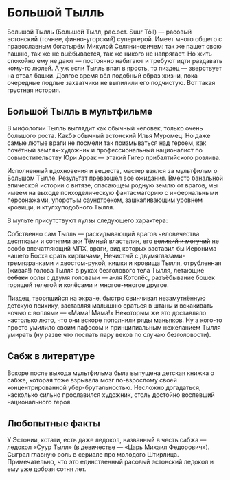 # Большой Тылль

Большой Тылль (Большой Тылл, рас.эст. Suur Tõll) — расовый эстонский (точнее, финно-угорский) супергерой. Имеет много общего с православным богатырём Микулой Селяниновичем: так же пашет свою пашню, так же не выёбывается, так же никого не напрягает. Но жить спокойно ему не дают — постоянно набигают и требуют идти раздавать кому-то люлей. А уж если Тылль впал в ярость, то пиздец — зверствует на отвал башки. Долгое время вёл подобный образ жизни, пока очередные подлые захватчики не выпилили его подчистую. Вот такая грустная история.

## Большой Тылль в мультфильме

В мифологии Тылль выглядит как обычный человек, только очень большого роста. Какбэ обычный эстонский Илья Муромец. Но даже самые лютые враги не посмели так поизмываться над героем, как почётный земляк-художник и профессиональный националист по совместительству Юри Аррак — этакий Гигер прибалтийского розлива.

Исполненный вдохновения и веществ, мастер взялся за мультфильм о Большом Тылле. Результат превзошёл все ожидания. Вместо банальной эпической истории о витязе, спасающем родную землю от врагов, мы имеем на выходе психоделическую фантасмагорию с инфернальными персонажами, упоротым саундтреком, зашкаливающим уровнем кровищи, и ктулхуподобного Тылля.

В мульте присутствуют лулзы следующего характера:

Собственно сам Тылль — раскидывающий врагов человечества десятками и сотнями аки Тёмный властелин, его ~~великий и могучий~~ не особо впечатляющий МПХ, враги, вид которых заставил бы Иеронима нашего Босха срать кирпичами, Нечистый с двумяглазами-тремязрачками и хвостом-рукой, кишки и кровища Тылля, отрубленная (живая!) голова Тылля в руках безголового тела Тылля, летающие ~~собаки~~ орлы с двумя головами — а-ля Котопёс, разъёбывание бошек горящей телегой и колёсами и многое-многое другое.

Пиздец, творящийся на экране, быстро свинчивал незамутнённую детскую психику, заставляя малышню сраться в штаны и вскакивать ночью с воплями — «Мама! Мама!» Некоторым же это доставляло настолько люто, что они вскоре пополнили ряды маньяков. Ну а кого-то просто умилило своим пафосом и принципиальным нежеланием Тылля умирать (ну разве что поспать пару веков по случаю безголовости).

## Сабж в литературе

Вскоре после выхода мультфильма была выпущена детская книжка о сабже, которая тоже взрывала мозг по-взрослому своей концентрированной убер-брутальностью. Несложно догадаться, насколько сильно прославился художник, столь достойно воспевший национального героя.

## Любопытные факты

У Эстонии, кстати, есть даже ледокол, названный в честь сабжа — ледокол «Суур Тылл» (в девичестве — «Царь Михаил Федорович»). Сыграл главную роль в сериале про молодого Штирлица. Примечательно, что это единственный расовый эстонский ледокол и ему уже добрая сотня лет.
